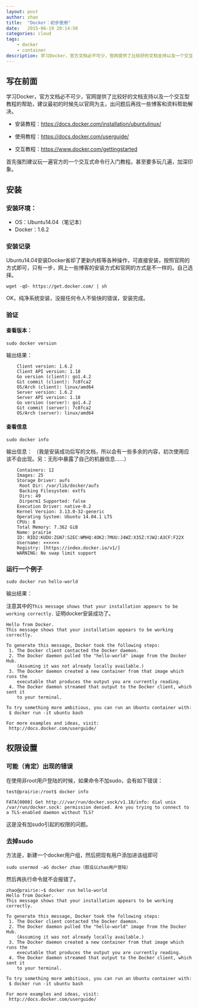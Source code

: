 ```yaml
---
layout: post
author: zhao
title:  "Docker：初步使用"
date:   2015-06-19 20:14:50
categories: cloud
tags:
	- docker
	- container
description: 学习Docker，官方文档必不可少，官网提供了比较好的文档支持以及一个交互型教程的帮助，建议最初的时候先以官网为主，出问题后再找一些博客和资料帮助解决。
---
```


## 写在前面

学习Docker，官方文档必不可少，官网提供了比较好的文档支持以及一个交互型教程的帮助，建议最初的时候先以官网为主，出问题后再找一些博客和资料帮助解决。

 - 安装教程：https://docs.docker.com/installation/ubuntulinux/
 
 - 使用教程：https://docs.docker.com/userguide/
 
 - 交互教程：https://www.docker.com/gettingstarted 

首先强烈建议玩一遍官方的一个交互式命令行入门教程。甚至要多玩几遍，加深印象。

## 安装

### 安装环境：

 - OS：Ubuntu14.04（笔记本）
 - Docker：1.6.2
 
### 安装记录

Ubuntu14.04安装Docker省却了更新内核等各种操作，可直接安装，按照官网的方式即可，只有一步，网上一些博客的安装方式和官网的方式是不一样的。自己选择。

```
wget -qO- https://get.docker.com/ | sh
```

OK，纯净系统安装，没报任何令人不愉快的错误，安装完成。

### 验证

#### 查看版本：

```
sudo docker version
```

输出结果：

```
	Client version: 1.6.2
	Client API version: 1.18
	Go version (client): go1.4.2
	Git commit (client): 7c8fca2
	OS/Arch (client): linux/amd64
	Server version: 1.6.2
	Server API version: 1.18
	Go version (server): go1.4.2
	Git commit (server): 7c8fca2
	OS/Arch (server): linux/amd64
```

#### 查看信息

```
sudo docker info
```

输出信息：
（我是安装成功后写的文档，所以会有一些多余的内容，初次使用应该不会出现。另：无形中暴露了自己的机器信息......）

```
	Containers: 12
	Images: 25
	Storage Driver: aufs
	 Root Dir: /var/lib/docker/aufs
	 Backing Filesystem: extfs
	 Dirs: 49
	 Dirperm1 Supported: false
	Execution Driver: native-0.2
	Kernel Version: 3.13.0-32-generic
	Operating System: Ubuntu 14.04.1 LTS
	CPUs: 8
	Total Memory: 7.362 GiB
	Name: prairie
	ID: RID2:KUDU:ZGN7:S2EC:WMHQ:4OK2:7MUU:J4WZ:X35Z:YJW2:A3CF:F22X
	Username: ××××××
	Registry: [https://index.docker.io/v1/]
	WARNING: No swap limit support
```

### 运行一个例子


```
sudo docker run hello-world
```


输出结果：

注意其中的`This message shows that your installation appears to be working correctly.` 证明docker安装成功了。

```
Hello from Docker.
This message shows that your installation appears to be working correctly.

To generate this message, Docker took the following steps:
 1. The Docker client contacted the Docker daemon.
 2. The Docker daemon pulled the "hello-world" image from the Docker Hub.
    (Assuming it was not already locally available.)
 3. The Docker daemon created a new container from that image which runs the
    executable that produces the output you are currently reading.
 4. The Docker daemon streamed that output to the Docker client, which sent it
    to your terminal.

To try something more ambitious, you can run an Ubuntu container with:
 $ docker run -it ubuntu bash

For more examples and ideas, visit:
 http://docs.docker.com/userguide/
```

## 权限设置

### 可能（肯定）出现的错误

在使用非root用户登陆的时候，如果命令不加sudo，会有如下错误：

```
test@prairie:/root$ docker info
```

```
FATA[0000] Get http:///var/run/docker.sock/v1.18/info: dial unix /var/run/docker.sock: permission denied. Are you trying to connect to a TLS-enabled daemon without TLS? 
```

这是没有加sudo引起的权限的问题。

### 去掉sudo

方法是，新建一个docker用户组，然后把现有用户添加进该组即可

```
sudo usermod -aG docker zhao（假设以zhao用户登陆） 
```


然后再执行命令就不会报错了。

```
zhao@prairie:~$ docker run hello-world
Hello from Docker.
This message shows that your installation appears to be working correctly.

To generate this message, Docker took the following steps:
 1. The Docker client contacted the Docker daemon.
 2. The Docker daemon pulled the "hello-world" image from the Docker Hub.
    (Assuming it was not already locally available.)
 3. The Docker daemon created a new container from that image which runs the
    executable that produces the output you are currently reading.
 4. The Docker daemon streamed that output to the Docker client, which sent it
    to your terminal.

To try something more ambitious, you can run an Ubuntu container with:
 $ docker run -it ubuntu bash

For more examples and ideas, visit:
 http://docs.docker.com/userguide/
```
